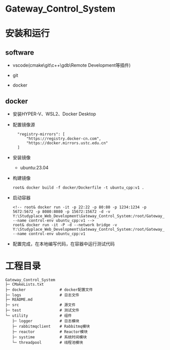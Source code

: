# Gateway_Control_System

# 安装和运行

## software

* vscode(cmake\git\c++\gdb\Remote Development等插件)

* git

* docker

## docker

* 安装HYPER-V、WSL2、Docker Desktop

* 配置镜像源
  
  ```
    "registry-mirrors": [
        "https://registry.docker-cn.com",
        "https://docker.mirrors.ustc.edu.cn"
    ]
  ```

* 安装镜像
  
  * ubuntu:23.04

* 构建镜像
  
  ```
  root& docker build -f docker/Dockerfile -t ubuntu_cpp:v1 .
  ```

* 启动容器
  
  ```
  <!-- root& docker run -it -p 22:22 -p 80:80 -p 1234:1234 -p 5672:5672 -p 8080:8080 -p 15672:15672 -d -v Y:\Studyplace_Web_Development\Gateway_Control_System:/root/Gateway_Control_System --name control-env ubuntu_cpp:v1 -->
  root& docker run -it -P -d --network bridge -v Y:\Studyplace_Web_Development\Gateway_Control_System:/root/Gateway_Control_System --name control-env ubuntu_cpp:v1
  ```

* 配置完成，在本地编写代码，在容器中运行测试代码

# 工程目录

```
Gateway_Control_System  
├─ CMakeLists.txt       
├─ docker               # docker配置文件
├─ logs                 # 日志文件
├─ README.md    
├─ src                  # 源文件
├─ test                 # 测试文件
└─ utility              # 组件
   ├─ logger            # 日志模块
   ├─ rabbitmqclient    # Rabbitmq模块
   ├─ reactor           # Reactor模块
   ├─ systime           # 系统时间模块
   └─ threadpool        # 线程池模块
```